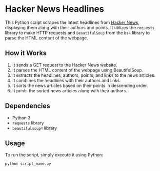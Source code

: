 # Hacker News Headlines

This Python script scrapes the latest headlines from [Hacker News](https://news.ycombinator.com/), displaying them along with their authors and points. It utilizes the `requests` library to make HTTP requests and `BeautifulSoup` from the `bs4` library to parse the HTML content of the webpage.

## How it Works

1. It sends a GET request to the Hacker News website.
2. It parses the HTML content of the webpage using BeautifulSoup.
3. It extracts the headlines, authors, points, and links to the news articles.
4. It combines the headlines with their authors and links.
5. It sorts the news articles based on their points in descending order.
6. It prints the sorted news articles along with their authors.

## Dependencies

- Python 3
- `requests` library
- `beautifulsoup4` library

## Usage

To run the script, simply execute it using Python:

```bash
python script_name.py
